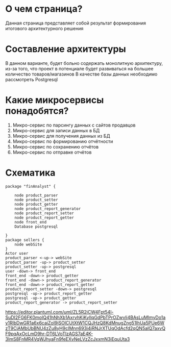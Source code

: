 # О чем страница? 

Данная страница представляет собой результат формирования итогового архитектурного решения

# Составление архитектуры
В данном варианте, будет больно содержать монолитную архитектуру, из-за того, что проект в потенциале будет развиваться на большее количество товаров/магазинов
В качестве базы данных необходимо рассмотреть Postgresql 

# Какие микросервисы понадобятся?
1. Микро-сервис по парсингу данных с сайтов продавцов 
2. Микро-сервис для записи данных в БД
3. Микро-сервис для получения данных из БД
4. Микро-сервис по формированию отчётности
5. Микро-сервис по сохранению отчётов
6. Микро-сервис по отправке отчётов

# Схематика 
```plantuml
package "finAnalyst" {
    
    node product_parser
    node product_setter
    node product_getter
    node product_report_generator
    node product_report_setter
    node product_report_getter
    node front_end
    Database postgresql

}
package sellers {
    node webSite
}
Actor user 
product_parser <-up-> webSite
product_parser -up-> product_setter
product_setter -up-> postgresql
user -down-> front_end
front_end -down-> product_getter 
front_end -down-> product_report_generator
front_end -down-> product_report_getter
product_report_setter -down-> postgresql
postgresql -up-> product_report_getter
postgresql -up-> product_getter
product_report_generator -> product_report_setter
```
https://editor.plantuml.com/uml/ZL5R2iCW4Fpt54l-SuDI2FG6FK0moIQ41hNhXb1AxrvhKiKyIlqGdPbTPrOZwvli4BAsLuMImyDo1ay1RlbDwGR1a6x6caiZoI9jSOlCUtXtW1CQJHzQ8KdMnugZng51IhUa5PUe6WzT9CjAMbUbBNU4zZu8yH9cIMnn693i4jRNJrXTUqOdAcfd2qQN5aIQ7axvQF9pqAxOcLmD9hr-DT6LVoTlzAGS7aE4K-3ImS8FnMR4VqWJhyaFn9feEXvNeLVzZcJxxmN3iEquUta3
